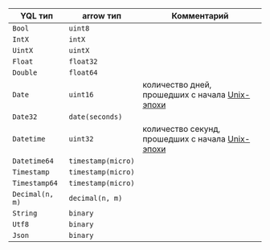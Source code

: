 |YQL тип|arrow тип|Комментарий|
|----|----|---|
|`Bool`|`uint8`||
|`IntX`|`intX`||
|`UintX`|`uintX`||
|`Float`|`float32`||
|`Double`|`float64`||
|`Date`|`uint16`|количество дней, прошедших с начала [Unix-эпохи](https://ru.wikipedia.org/wiki/Unix-время)|
|`Date32`|`date(seconds)`||
|`Datetime`|`uint32`|количество секунд, прошедших с начала [Unix-эпохи](https://ru.wikipedia.org/wiki/Unix-время)|
|`Datetime64`|`timestamp(micro)`||
|`Timestamp`|`timestamp(micro)`||
|`Timestamp64`|`timestamp(micro)`||
|`Decimal(n, m)`|`decimal(n, m)`||
|`String`|`binary`||
|`Utf8`|`binary`||
|`Json`|`binary`||
